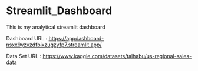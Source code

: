 # Streamlit_Dashboard
This is my analytical streamlit dashboard

Dashboard URL : https://appdashboard-nsxx9yzvzdfbixzugzyfp7.streamlit.app/

Data Set URL : https://www.kaggle.com/datasets/talhabu/us-regional-sales-data
